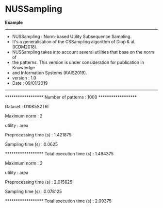 # NUSSampling


**Example**

**********************************************************************************
* NUSSampling : Norm-based Utility Subsequence Sampling.                         
* It's a generalisation of the CSSampling algorithm of Diop & al. (ICDM2018).    
* NUSSampling takes into account several utilities that base on the norm of      
* the patterns. This version is under consideration for publication in Knowledge 
* and Information Systems (KAIS2019).                                            
* version : 1.0                                                                  
* Date : 09/01/2019                                                              
**********************************************************************************

****************** Number of patterns :  1000  ******************

Dataset :  D10K5S2T6I

Maximum norm :  2

utility :  area

Preprocessing time (s) :  1.421875

Sampling time (s) :  0.0625

****************** Total execution time (s) :  1.484375

Maximum norm :  3

utility :  area

Preprocessing time (s) :  2.015625

Sampling time (s) :  0.078125

****************** Total execution time (s) :  2.09375
